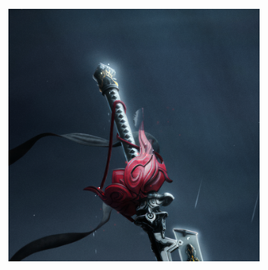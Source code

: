 ![image-20231117215615466](https://raw.githubusercontent.com/xiechen274/ChenCsNote/images/images/image-20231117215615466.png)

